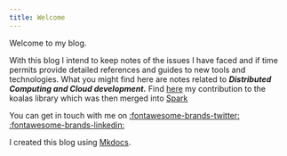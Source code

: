 ```yaml
---
title: Welcome
---
```


Welcome to my blog.

With this blog I intend to keep notes of the issues I have faced and if time permits provide detailed references and guides to new tools and technologies. 
What you might find here are notes related to ***Distributed Computing and Cloud development.***  Find [here](https://github.com/databricks/koalas/pull/1622) my contribution to the koalas library which was then merged into [Spark](https://github.com/apache/spark/pull/32036)

You can get in touch with me on 
[:fontawesome-brands-twitter:](https://twitter.com/jijo_sunny)
[:fontawesome-brands-linkedin:](https://linkedin.com/in/jijo.s.george)

I created this blog using [Mkdocs](http://mkdocs.org).
